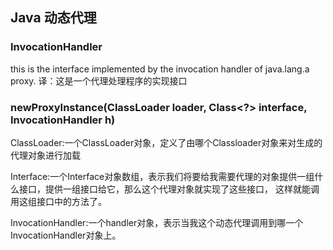 ## Java 动态代理

### InvocationHandler

this is the interface implemented by the invocation handler of java.lang.a proxy.
译：这是一个代理处理程序的实现接口

### newProxyInstance(ClassLoader loader, Class<?> interface, InvocationHandler h)

ClassLoader:一个ClassLoader对象，定义了由哪个Classloader对象来对生成的代理对象进行加载

Interface:一个Interface对象数组，表示我们将要给我需要代理的对象提供一组什么接口，提供一组接口给它，那么这个代理对象就实现了这些接口，
这样就能调用这组接口中的方法了。

InvocationHandler:一个handler对象，表示当我这个动态代理调用到哪一个InvocationHandler对象上。
